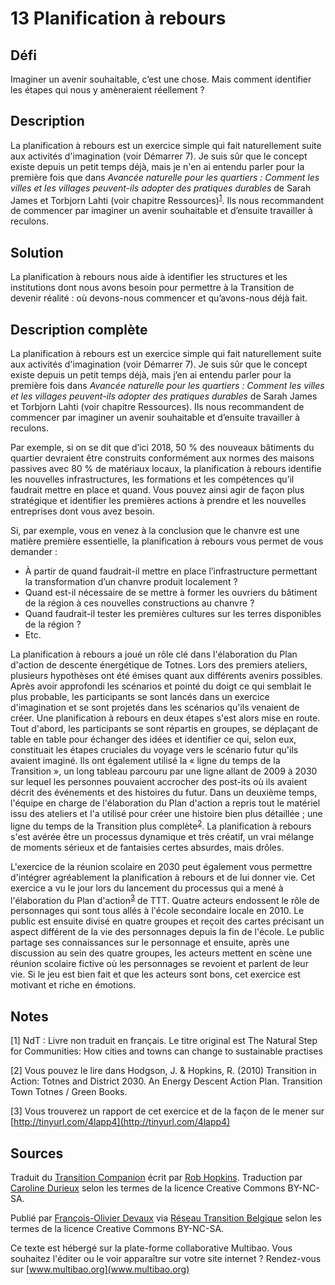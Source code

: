 # 13 Planification à rebours

## Défi
Imaginer un avenir souhaitable, c’est une chose. Mais comment identifier les étapes qui nous y amèneraient réellement ?

## Description
La planification à rebours est un exercice simple qui fait naturellement suite aux activités d'imagination (voir Démarrer 7). Je suis sûr que le concept existe depuis un petit temps déjà, mais je n'en ai entendu parler pour la première fois que dans _Avancée naturelle pour les quartiers : Comment les villes et les villages peuvent-ils adopter des pratiques durables_ de Sarah James et Torbjorn Lahti (voir chapitre Ressources)<sup>[1](#note)</sup>. Ils nous recommandent de commencer par imaginer un avenir souhaitable et d’ensuite travailler à reculons. 

## Solution
La planification à rebours nous aide à identifier les structures et les institutions dont nous avons besoin pour permettre à la Transition de devenir réalité : où devons-nous commencer et qu’avons-nous déjà fait.

## Description complète
La planification à rebours est un exercice simple qui fait naturellement suite aux activités d'imagination (voir Démarrer 7). Je suis sûr que le concept existe depuis un petit temps déjà, mais j’en ai entendu parler pour la première fois dans _Avancée naturelle pour les quartiers : Comment les villes et les villages peuvent-ils adopter des pratiques durables_ de Sarah James et Torbjorn Lahti (voir chapitre Ressources). Ils nous recommandent de commencer par imaginer un avenir souhaitable et d’ensuite travailler à reculons. 

Par exemple, si on se dit que d’ici 2018, 50 % des nouveaux bâtiments du quartier devraient être construits conformément aux normes des maisons passives avec 80 % de matériaux locaux, la planification à rebours identifie les nouvelles infrastructures, les formations et les compétences qu’il faudrait mettre en place et quand. Vous pouvez ainsi agir de façon plus stratégique et identifier les premières actions à prendre et les nouvelles entreprises dont vous avez besoin. 

Si, par exemple, vous en venez à la conclusion que le chanvre est une matière première essentielle, la planification à rebours vous permet de vous demander :
- À partir de quand faudrait-il mettre en place l’infrastructure permettant la transformation d’un chanvre produit localement ?
- Quand est-il nécessaire de se mettre à former les ouvriers du bâtiment de la région à ces nouvelles constructions au chanvre ?
- Quand faudrait-il tester les premières cultures sur les terres disponibles de la région ?
- Etc. 

La planification à rebours a joué un rôle clé dans l'élaboration du Plan d'action de descente énergétique de Totnes. Lors des premiers ateliers, plusieurs hypothèses ont été émises quant aux différents avenirs possibles. Après avoir approfondi les scénarios et pointé du doigt ce qui semblait le plus probable, les participants se sont lancés dans un exercice d'imagination et se sont projetés dans les scénarios qu'ils venaient de créer. Une planification à rebours en deux étapes s'est alors mise en route. Tout d'abord, les participants se sont répartis en groupes, se déplaçant de table en table pour échanger des idées et identifier ce qui, selon eux, constituait les étapes cruciales du voyage vers le scénario futur qu'ils avaient imaginé. Ils ont également utilisé la « ligne du temps de la Transition », un long tableau parcouru par une ligne allant de 2009 à 2030 sur lequel les personnes pouvaient accrocher des post-its où ils avaient décrit des événements et des histoires du futur. Dans un deuxième temps, l'équipe en charge de l'élaboration du Plan d'action a repris tout le matériel issu des ateliers et l'a utilisé pour créer une histoire bien plus détaillée ; une ligne du temps de la Transition plus complète<sup>[2](#note)</sup>. La planification à rebours s'est avérée être un processus dynamique et très créatif, un vrai mélange de moments sérieux et de fantaisies certes absurdes, mais drôles.

L'exercice de la réunion scolaire en 2030 peut également vous permettre d'intégrer agréablement la planification à rebours et de lui donner vie. Cet exercice a vu le jour lors du lancement du processus qui a mené à l'élaboration du Plan d'action<sup>[3](#note)</sup> de TTT. Quatre acteurs endossent le rôle de personnages qui sont tous allés à l'école secondaire locale en 2010. Le public est ensuite divisé en quatre groupes et reçoit des cartes précisant un aspect différent de la vie des personnages depuis la fin de l'école. Le public partage ses connaissances sur le personnage et ensuite, après une discussion au sein des quatre groupes, les acteurs mettent en scène une réunion scolaire fictive où les personnages se revoient et parlent de leur vie. Si le jeu est bien fait et que les acteurs sont bons, cet exercice est motivant et riche en émotions. 

<a id="note"> </a>
## Notes

[1] NdT : Livre non traduit en français. Le titre original est The Natural Step for Communities: How cities and towns can change to sustainable practises

[2] Vous pouvez le lire dans Hodgson, J. & Hopkins, R. (2010) Transition in Action: Totnes and District 2030. An Energy Descent Action Plan. Transition Town Totnes / Green Books.

[3] Vous trouverez un rapport de cet exercice et de la façon de le mener sur [http://tinyurl.com/4lapp4](http://tinyurl.com/4lapp4)

## Sources
Traduit du [Transition Companion](https://www.transitionnetwork.org/transition-companion) écrit par [Rob Hopkins](https://www.transitionnetwork.org/about/people/staff-and-key-contributors). Traduction par [Caroline Durieux](http://www.reseautransition.be/articles/author/caroline-durieux/) selon les termes de la licence Creative Commons BY-NC-SA.

Publié par [François-Olivier Devaux](mailto:francois@reseautransition.be) via [Réseau Transition Belgique](http://www.reseautransition.be/) selon les termes de la licence Creative Commons BY-NC-SA.

Ce texte est hébergé sur la plate-forme collaborative Multibao. Vous souhaitez l'éditer ou le voir apparaître sur votre site internet ? Rendez-vous sur [www.multibao.org](www.multibao.org)

